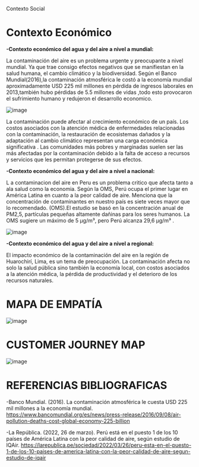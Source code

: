  Contexto Social

# Contexto Económico

**-Contexto económico del agua y del aire a nivel a mundial:**

La contaminación del aire es un problema urgente y preocupante a nivel mundial. Ya que trae consigo efectos negativos que se manifiestan en la salud humana, el cambio climático y la biodiversidad.
Según el Banco Mundial(2016),la contaminación atmosférica le costó a la economía mundial aproximadamente USD 225 mil millones en pérdida de ingresos laborales en 2013,también hubo pérdidas de 5.5 millones de vidas ,todo esto provocaron el sufrimiento humano y redujeron el desarrollo economico.



![image](https://github.com/BrunoXIII-Gav/FDD_1/assets/152926100/b64df7a8-4c9d-4646-a9df-7468c03eefbf)

La contaminación puede afectar al crecimiento económico de un país. Los costos asociados con la atención médica de enfermedades relacionadas con la contaminación, la restauración de ecosistemas dañados y la adaptación al cambio climático representan una carga económica significativa .
Las comunidades más pobres y marginadas suelen ser las más afectadas por la contaminación debido a la falta de acceso a recursos y servicios que les permitan protegerse de sus efectos.




**-Contexto económico del agua y del aire a nivel a nacional:**

L a contaminacion del aire en Peru es un problema critico que afecta tanto a ala salud como la economia.
Según la OMS, Perú ocupa el primer lugar en América Latina en cuanto a la peor calidad de aire. Menciona que la concentración de contaminantes en nuestro país es siete veces mayor que lo recomendado. (OMS).El estudio se basó en la concentración anual de PM2,5, partículas pequeñas altamente dañinas para los seres humanos. La OMS sugiere un máximo de 5 µg/m³, pero Perú alcanza 29,6 µg/m³ .

![image](https://github.com/BrunoXIII-Gav/FDD_1/assets/152926100/30eab3a6-16cf-4446-9247-2c04e4aaba8c)



**-Contexto económico del agua y del aire a nivel a regional:**

El impacto económico de la contaminación  del aire en la región de Huarochirí, Lima, es un tema de preocupación. La contaminación afecta no solo la salud pública sino también la economía local, con costos asociados a la atención médica, la pérdida de productividad y el deterioro de los recursos naturales.

# MAPA DE EMPATÍA


![image](https://github.com/BrunoXIII-Gav/FDD_1/assets/128557506/3ed2e64c-e7b2-49df-b23f-55d0ad4b85c6)

# CUSTOMER JOURNEY MAP

![image](https://github.com/BrunoXIII-Gav/FDD_1/assets/128557506/073a3132-a116-4b5a-b198-944718fb3e66)

# REFERENCIAS BIBLIOGRAFICAS
-Banco Mundial. (2016). La contaminación atmosférica le cuesta USD 225 mil millones a la economía mundial.
https://www.bancomundial.org/es/news/press-release/2016/09/08/air-pollution-deaths-cost-global-economy-225-billion

-La República. (2022, 26 de marzo). Perú está en el puesto 1 de los 10 países de América Latina con la peor calidad de aire, según estudio de IQAir.
https://larepublica.pe/sociedad/2022/03/26/peru-esta-en-el-puesto-1-de-los-10-paises-de-america-latina-con-la-peor-calidad-de-aire-segun-estudio-de-iqair




